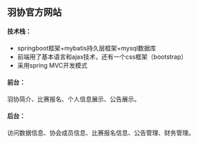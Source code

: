 ## 羽协官方网站

#### 技术栈：
 - springboot框架+mybatis持久层框架+mysql数据库
 - 前端用了基本语言和ajax技术，还有一个css框架（bootstrap）
 - 采用spring MVC开发模式

#### 前台：
羽协简介、比赛报名、个人信息展示、公告展示。

#### 后台：
访问数据信息、协会成员信息、比赛报名信息、公告管理、财务管理。
